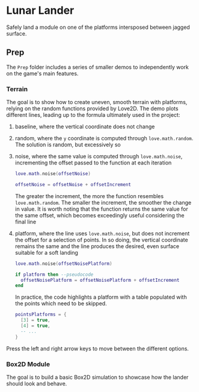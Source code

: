 # Lunar Lander

Safely land a module on one of the platforms intersposed between jagged surface.

## Prep

The `Prep` folder includes a series of smaller demos to independently work on the game's main features.

### Terrain

The goal is to show how to create uneven, smooth terrain with platforms, relying on the random functions provided by Love2D. The demo plots different lines, leading up to the formula ultimately used in the project:

1. baseline, where the vertical coordinate does not change

2. random, where the `y` coordinate is computed through `love.math.random`. The solution is random, but excessively so

3. noise, where the same value is computed through `love.math.noise`, incrementing the offset passed to the function at each iteration

   ```lua
   love.math.noise(offsetNoise)

   offsetNoise = offsetNoise + offsetIncrement
   ```

   The greater the increment, the more the function resembles `love.math.random`. The smaller the increment, the smoother the change in value. It is worth noting that the function returns the same value for the same offset, which becomes exceedingly useful considering the final line

4. platform, where the line uses `love.math.noise`, but does not increment the offset for a selection of points. In so doing, the vertical coordinate remains the same and the line produces the desired, even surface suitable for a soft landing

   ```lua
   love.math.noise(offsetNoisePlatform)

   if platform then --pseudocode
     offsetNoisePlatform = offsetNoisePlatform + offsetIncrement
   end
   ```

   In practice, the code highlights a platform with a table populated with the points which need to be skipped.

   ```lua
   pointsPlatforms = {
     [3] = true,
     [4] = true,
     -- ...
   }
   ```

Press the left and right arrow keys to move between the different options.

### Box2D Module

The goal is to build a basic Box2D simulation to showcase how the lander should look and behave.
